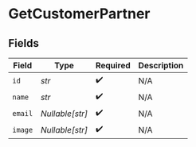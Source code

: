 # GetCustomerPartner


## Fields

| Field              | Type               | Required           | Description        |
| ------------------ | ------------------ | ------------------ | ------------------ |
| `id`               | *str*              | :heavy_check_mark: | N/A                |
| `name`             | *str*              | :heavy_check_mark: | N/A                |
| `email`            | *Nullable[str]*    | :heavy_check_mark: | N/A                |
| `image`            | *Nullable[str]*    | :heavy_check_mark: | N/A                |